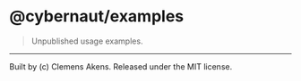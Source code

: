 # @cybernaut/examples

> Unpublished usage examples.

---
Built by (c) Clemens Akens. Released under the MIT license.
